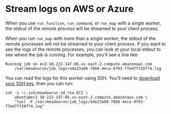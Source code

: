 # Stream logs on AWS or Azure

When you use `run_function`, `run_command`, or `run_map` with a single worker, the
stdout of the remote process will be streamed to your client process.

When you run `run_map` with more than a single worker, the stdout of the remote
processes will not be streamed to your client process. If you want to see the logs of
the remote processes, you can look at your local stdout to see where the job is running.
For example, you'll see a line like:

```
Running job on ec2-18-222-147-66.us-east-2.compute.amazonaws.com 
    /var/meadowrun/job_logs/ede23a08-70b8-4eca-8f03-f7ed7ff28f74.log
```

You can read the logs for this worker using SSH. You'll need to [download your SSH
key](../ssh_to_instance), then you can run:

```
ssh -i ~/.ssh/meadowrun_id_rsa.EC2 \
    ubuntu@ec2-18-222-147-66.us-east-2.compute.amazonaws.com \
    "tail -F /var/meadowrun/job_logs/ede23a08-70b8-4eca-8f03-f7ed7ff28f74.log"
```
